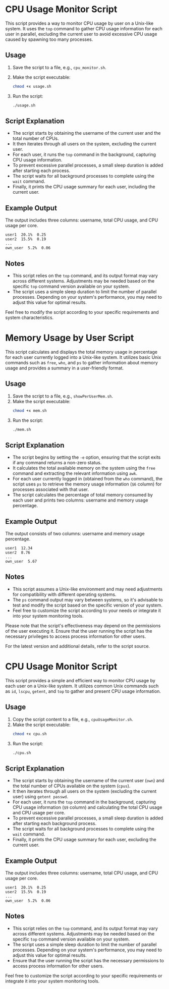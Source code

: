 # CPU Usage Monitor Script

This script provides a way to monitor CPU usage by user on a Unix-like system. It uses the `top` command to gather CPU usage information for each user in parallel, excluding the current user to avoid excessive CPU usage caused by spawning too many processes.

## Usage

1. Save the script to a file, e.g., `cpu_monitor.sh`.
2. Make the script executable:
   ```bash
   chmod +x usage.sh
   ```

3. Run the script:
   ```bash
   ./usage.sh
   ```

## Script Explanation

- The script starts by obtaining the username of the current user and the total number of CPUs.
- It then iterates through all users on the system, excluding the current user.
- For each user, it runs the `top` command in the background, capturing CPU usage information.
- To prevent excessive parallel processes, a small sleep duration is added after starting each process.
- The script waits for all background processes to complete using the `wait` command.
- Finally, it prints the CPU usage summary for each user, including the current user.

## Example Output

The output includes three columns: username, total CPU usage, and CPU usage per core.

```plaintext
user1  20.1%  0.25
user2  15.5%  0.19
...
own_user  5.2%  0.06
```

## Notes

- This script relies on the `top` command, and its output format may vary across different systems. Adjustments may be needed based on the specific `top` command version available on your system.
- The script uses a simple sleep duration to limit the number of parallel processes. Depending on your system's performance, you may need to adjust this value for optimal results.

Feel free to modify the script according to your specific requirements and system characteristics.

# Memory Usage by User Script

This script calculates and displays the total memory usage in percentage for each user currently logged into a Unix-like system. It utilizes basic Unix commands such as `free`, `who`, and `ps` to gather information about memory usage and provides a summary in a user-friendly format.

## Usage

1. Save the script to a file, e.g., `showPerUserMem.sh`.
2. Make the script executable:
   ```bash
   chmod +x mem.sh
   ```
3. Run the script:
   ```bash
   ./mem.sh
   ```

## Script Explanation

- The script begins by setting the `-e` option, ensuring that the script exits if any command returns a non-zero status.
- It calculates the total available memory on the system using the `free` command and extracting the relevant information using `awk`.
- For each user currently logged in (obtained from the `who` command), the script uses `ps` to retrieve the memory usage information (`$6` column) for processes associated with that user.
- The script calculates the percentage of total memory consumed by each user and prints two columns: username and memory usage percentage.

## Example Output

The output consists of two columns: username and memory usage percentage.

```plaintext
user1  12.34
user2  8.76
...
own_user  5.67
```

## Notes

- This script assumes a Unix-like environment and may need adjustments for compatibility with different operating systems.
- The `ps` command output may vary between systems, so it's advisable to test and modify the script based on the specific version of your system.
- Feel free to customize the script according to your needs or integrate it into your system monitoring tools.

Please note that the script's effectiveness may depend on the permissions of the user executing it. Ensure that the user running the script has the necessary privileges to access process information for other users.

For the latest version and additional details, refer to the script source.


# CPU Usage Monitor Script

This script provides a simple and efficient way to monitor CPU usage by each user on a Unix-like system. It utilizes common Unix commands such as `id`, `lscpu`, `getent`, and `top` to gather and present CPU usage information.

## Usage

1. Copy the script content to a file, e.g., `cpuUsageMonitor.sh`.
2. Make the script executable:
   ```bash
   chmod +x cpu.sh
   ```
3. Run the script:
   ```bash
   ./cpu.sh
   ```

## Script Explanation

- The script starts by obtaining the username of the current user (`own`) and the total number of CPUs available on the system (`cpus`).
- It then iterates through all users on the system (excluding the current user) using `getent passwd`.
- For each user, it runs the `top` command in the background, capturing CPU usage information (`$9` column) and calculating the total CPU usage and CPU usage per core.
- To prevent excessive parallel processes, a small sleep duration is added after starting each background process.
- The script waits for all background processes to complete using the `wait` command.
- Finally, it prints the CPU usage summary for each user, excluding the current user.

## Example Output

The output includes three columns: username, total CPU usage, and CPU usage per core.

```plaintext
user1  20.1%  0.25
user2  15.5%  0.19
...
own_user  5.2%  0.06
```

## Notes

- This script relies on the `top` command, and its output format may vary across different systems. Adjustments may be needed based on the specific `top` command version available on your system.
- The script uses a simple sleep duration to limit the number of parallel processes. Depending on your system's performance, you may need to adjust this value for optimal results.
- Ensure that the user running the script has the necessary permissions to access process information for other users.

Feel free to customize the script according to your specific requirements or integrate it into your system monitoring tools.

